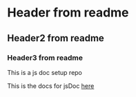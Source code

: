 # Header from readme
## Header2 from readme
### Header3 from readme
This is a js doc setup repo

This is the docs for jsDoc [here](https://jsdoc.app/)